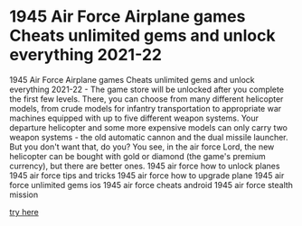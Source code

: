 # 1945 Air Force Airplane games Cheats unlimited gems and unlock everything 2021-22

1945 Air Force Airplane games Cheats unlimited gems and unlock everything 2021-22 - The game store will be unlocked after you complete the first few levels. There, you can choose from many different helicopter models, from crude models for infantry transportation to appropriate war machines equipped with up to five different weapon systems. Your departure helicopter and some more expensive models can only carry two weapon systems - the old automatic cannon and the dual missile launcher. But you don't want that, do you? You see, in the air force Lord, the new helicopter can be bought with gold or diamond (the game's premium currency), but there are better ones. 1945 air force how to unlock planes 1945 air force tips and tricks 1945 air force how to upgrade plane 1945 air force unlimited gems ios 1945 air force cheats android 1945 air force stealth mission

<a href="https://watermod.icu/1945-air-force/">try here</a>
